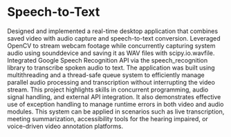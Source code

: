 # Speech-to-Text
Designed and implemented a real-time desktop application that combines saved video with audio capture and speech-to-text conversion. Leveraged OpenCV to stream webcam footage while concurrently capturing system audio using sounddevice and saving it as WAV files with scipy.io.wavfile. Integrated Google Speech Recognition API via the speech_recognition library to transcribe spoken audio to text. The application was built using multithreading and a thread-safe queue system to efficiently manage parallel audio processing and transcription without interrupting the video stream. This project highlights skills in concurrent programming, audio signal handling, and external API integration. It also demonstrates effective use of exception handling to manage runtime errors in both video and audio modules. This system can be applied in scenarios such as live transcription, meeting summarization, accessibility tools for the hearing impaired, or voice-driven video annotation platforms.
